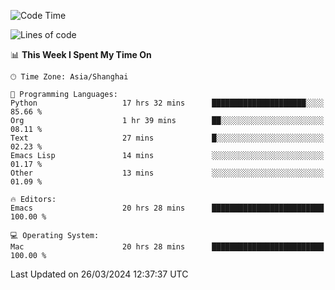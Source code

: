 <!--START_SECTION:waka-->
![Code Time](http://img.shields.io/badge/Code%20Time-1%2C880%20hrs%2011%20mins-blue)

![Lines of code](https://img.shields.io/badge/From%20Hello%20World%20I%27ve%20Written-291.9%20thousand%20lines%20of%20code-blue)

📊 **This Week I Spent My Time On** 

```text
🕑︎ Time Zone: Asia/Shanghai

💬 Programming Languages: 
Python                   17 hrs 32 mins      █████████████████████░░░░   85.66 % 
Org                      1 hr 39 mins        ██░░░░░░░░░░░░░░░░░░░░░░░   08.11 % 
Text                     27 mins             █░░░░░░░░░░░░░░░░░░░░░░░░   02.23 % 
Emacs Lisp               14 mins             ░░░░░░░░░░░░░░░░░░░░░░░░░   01.17 % 
Other                    13 mins             ░░░░░░░░░░░░░░░░░░░░░░░░░   01.09 % 

🔥 Editors: 
Emacs                    20 hrs 28 mins      █████████████████████████   100.00 % 

💻 Operating System: 
Mac                      20 hrs 28 mins      █████████████████████████   100.00 % 
```


 Last Updated on 26/03/2024 12:37:37 UTC
<!--END_SECTION:waka-->

